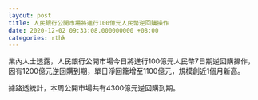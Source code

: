 ```yaml
---
layout: post
title: 人民銀行公開市場將進行100億元人民幣逆回購操作
date: 2020-12-02 09:33:08.000000000 +08:00
categories: rthk
---
```


業內人士透露，人民銀行公開市場今日將進行100億元人民幣7日期逆回購操作，因有1200億元逆回購到期，單日淨回籠增至1100億元，規模創近1個月新高。

據路透統計，本周公開市場共有4300億元逆回購到期。
